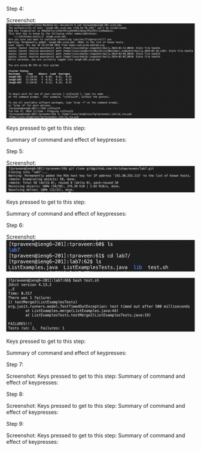 Step 4:

Screenshot: ![Image](lab4_step4.png)

Keys pressed to get to this step:

Summary of command and effect of keypresses:

Step 5:

Screenshot: ![Image](lab4_step5.png)

Keys pressed to get to this step:

Summary of command and effect of keypresses:

Step 6:

Screenshot: ![Image](lab4_step6.1.png)

![Image](lab4_step6.2.png)

Keys pressed to get to this step:

Summary of command and effect of keypresses:

Step 7:

Screenshot:
Keys pressed to get to this step:
Summary of command and effect of keypresses:

Step 8:

Screenshot:
Keys pressed to get to this step:
Summary of command and effect of keypresses:

Step 9:

Screenshot:
Keys pressed to get to this step:
Summary of command and effect of keypresses:
